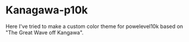 # Kanagawa-p10k
Here I've tried to make a custom color theme for powelevel10k based on "The Great Wave off Kangawa".
